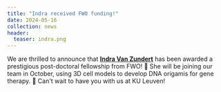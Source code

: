 ```yaml
---
title: "Indra received FWO funding!"
date: 2024-05-16
collection: news
header:
  teaser: indra.png
---
```


We are thrilled to announce that <b><a href="{{site.github.url}}/team/Indra"><span>Indra Van Zundert</span></a></b> has been awarded a prestigious post-doctoral fellowship from FWO! 🎉 She will be joining our team in October, using 3D cell models to develop DNA origamis for gene therapy. 🧬 Can't wait to have you with us at KU Leuven!
